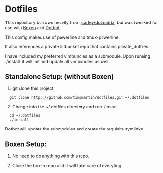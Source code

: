 # Dotfiles

This repository borrows heavily from [jcarley/dotmatrix](https://github.com/jcarley/dotmatrix),
but was tweaked for use with [Boxen](https://boxen.github.com/) and [Dotbot](https://github.com/anishathalye/dotbot).

This config makes use of powerline and tmux-powerline.

It also references a private bitbucket repo that contains private_dotfiles.

I have included my preferred vimbundles as a submodule.  Upon running ./install, it will init and update all vimbundles as well.

## Standalone Setup: (without Boxen)

1. git clone this project

```
  git clone https://github.com/timcmartin/dotfiles.git ~/.dotfiles
```

2. Change into the ~/.dotfiles directory and run ./install

```
  cd ~/.dotfiles
  ./install
```

Dotbot will update the submodules and create the requisite symlinks.

## Boxen Setup:

1. No need to do anything with this repo.

2. Clone the boxen repo and it will take care of everyting.
